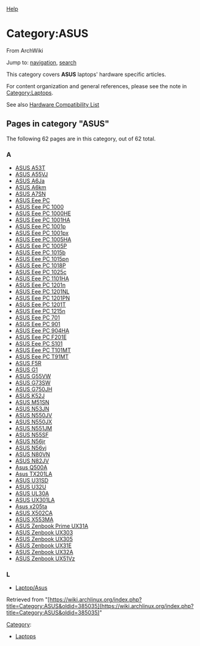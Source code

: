 [Help](//www.mediawiki.org/wiki/Special:MyLanguage/Help:Categories)

# Category:ASUS

From ArchWiki

Jump to: [navigation](#column-one), [search](#searchInput)

This category covers **ASUS** laptops' hardware specific articles.

For content organization and general references, please see the note in [Category:Laptops](/index.php/Category:Laptops "Category:Laptops").

See also [Hardware Compatibility List](/index.php/Laptop/Asus "Laptop/Asus")

## Pages in category "ASUS"

The following 62 pages are in this category, out of 62 total.

### A

*   [ASUS A53T](/index.php/ASUS_A53T "ASUS A53T")
*   [ASUS A55VJ](/index.php/ASUS_A55VJ "ASUS A55VJ")
*   [ASUS A6Ja](/index.php/ASUS_A6Ja "ASUS A6Ja")
*   [ASUS A6km](/index.php/ASUS_A6km "ASUS A6km")
*   [ASUS A7SN](/index.php/ASUS_A7SN "ASUS A7SN")
*   [ASUS Eee PC](/index.php/ASUS_Eee_PC "ASUS Eee PC")
*   [ASUS Eee PC 1000](/index.php/ASUS_Eee_PC_1000 "ASUS Eee PC 1000")
*   [ASUS Eee PC 1000HE](/index.php/ASUS_Eee_PC_1000HE "ASUS Eee PC 1000HE")
*   [ASUS Eee PC 1001HA](/index.php/ASUS_Eee_PC_1001HA "ASUS Eee PC 1001HA")
*   [ASUS Eee PC 1001p](/index.php/ASUS_Eee_PC_1001p "ASUS Eee PC 1001p")
*   [ASUS Eee PC 1001px](/index.php/ASUS_Eee_PC_1001px "ASUS Eee PC 1001px")
*   [ASUS Eee PC 1005HA](/index.php/ASUS_Eee_PC_1005HA "ASUS Eee PC 1005HA")
*   [ASUS Eee PC 1005P](/index.php/ASUS_Eee_PC_1005P "ASUS Eee PC 1005P")
*   [ASUS Eee PC 1015b](/index.php/ASUS_Eee_PC_1015b "ASUS Eee PC 1015b")
*   [ASUS Eee PC 1015pn](/index.php/ASUS_Eee_PC_1015pn "ASUS Eee PC 1015pn")
*   [ASUS Eee PC 1018P](/index.php/ASUS_Eee_PC_1018P "ASUS Eee PC 1018P")
*   [ASUS Eee PC 1025c](/index.php/ASUS_Eee_PC_1025c "ASUS Eee PC 1025c")
*   [ASUS Eee PC 1101HA](/index.php/ASUS_Eee_PC_1101HA "ASUS Eee PC 1101HA")
*   [ASUS Eee PC 1201n](/index.php/ASUS_Eee_PC_1201n "ASUS Eee PC 1201n")
*   [ASUS Eee PC 1201NL](/index.php/ASUS_Eee_PC_1201NL "ASUS Eee PC 1201NL")
*   [ASUS Eee PC 1201PN](/index.php/ASUS_Eee_PC_1201PN "ASUS Eee PC 1201PN")
*   [ASUS Eee PC 1201T](/index.php/ASUS_Eee_PC_1201T "ASUS Eee PC 1201T")
*   [ASUS Eee PC 1215n](/index.php/ASUS_Eee_PC_1215n "ASUS Eee PC 1215n")
*   [ASUS Eee PC 701](/index.php/ASUS_Eee_PC_701 "ASUS Eee PC 701")
*   [ASUS Eee PC 901](/index.php/ASUS_Eee_PC_901 "ASUS Eee PC 901")
*   [ASUS Eee PC 904HA](/index.php/ASUS_Eee_PC_904HA "ASUS Eee PC 904HA")
*   [ASUS Eee PC F201E](/index.php/ASUS_Eee_PC_F201E "ASUS Eee PC F201E")
*   [ASUS Eee PC S101](/index.php/ASUS_Eee_PC_S101 "ASUS Eee PC S101")
*   [ASUS Eee PC T101MT](/index.php/ASUS_Eee_PC_T101MT "ASUS Eee PC T101MT")
*   [ASUS Eee PC T91MT](/index.php/ASUS_Eee_PC_T91MT "ASUS Eee PC T91MT")
*   [ASUS F5R](/index.php/ASUS_F5R "ASUS F5R")
*   [ASUS G1](/index.php/ASUS_G1 "ASUS G1")
*   [ASUS G55VW](/index.php/ASUS_G55VW "ASUS G55VW")
*   [ASUS G73SW](/index.php/ASUS_G73SW "ASUS G73SW")
*   [ASUS G750JH](/index.php/ASUS_G750JH "ASUS G750JH")
*   [ASUS K52J](/index.php/ASUS_K52J "ASUS K52J")
*   [ASUS M51SN](/index.php/ASUS_M51SN "ASUS M51SN")
*   [ASUS N53JN](/index.php/ASUS_N53JN "ASUS N53JN")
*   [ASUS N550JV](/index.php/ASUS_N550JV "ASUS N550JV")
*   [ASUS N550JX](/index.php/ASUS_N550JX "ASUS N550JX")
*   [ASUS N551JM](/index.php/ASUS_N551JM "ASUS N551JM")
*   [ASUS N55SF](/index.php/ASUS_N55SF "ASUS N55SF")
*   [ASUS N56jr](/index.php/ASUS_N56jr "ASUS N56jr")
*   [ASUS N56vj](/index.php/ASUS_N56vj "ASUS N56vj")
*   [ASUS N80VN](/index.php/ASUS_N80VN "ASUS N80VN")
*   [ASUS N82JV](/index.php/ASUS_N82JV "ASUS N82JV")
*   [Asus Q500A](/index.php/Asus_Q500A "Asus Q500A")
*   [Asus TX201LA](/index.php/Asus_TX201LA "Asus TX201LA")
*   [ASUS U31SD](/index.php/ASUS_U31SD "ASUS U31SD")
*   [ASUS U32U](/index.php/ASUS_U32U "ASUS U32U")
*   [ASUS UL30A](/index.php/ASUS_UL30A "ASUS UL30A")
*   [ASUS UX301LA](/index.php/ASUS_UX301LA "ASUS UX301LA")
*   [Asus x205ta](/index.php/Asus_x205ta "Asus x205ta")
*   [ASUS X502CA](/index.php/ASUS_X502CA "ASUS X502CA")
*   [ASUS X553MA](/index.php/ASUS_X553MA "ASUS X553MA")
*   [ASUS Zenbook Prime UX31A](/index.php/ASUS_Zenbook_Prime_UX31A "ASUS Zenbook Prime UX31A")
*   [ASUS Zenbook UX303](/index.php/ASUS_Zenbook_UX303 "ASUS Zenbook UX303")
*   [ASUS Zenbook UX305](/index.php/ASUS_Zenbook_UX305 "ASUS Zenbook UX305")
*   [ASUS Zenbook UX31E](/index.php/ASUS_Zenbook_UX31E "ASUS Zenbook UX31E")
*   [ASUS Zenbook UX32A](/index.php/ASUS_Zenbook_UX32A "ASUS Zenbook UX32A")
*   [ASUS Zenbook UX51Vz](/index.php/ASUS_Zenbook_UX51Vz "ASUS Zenbook UX51Vz")

### L

*   [Laptop/Asus](/index.php/Laptop/Asus "Laptop/Asus")

Retrieved from "[https://wiki.archlinux.org/index.php?title=Category:ASUS&oldid=385035](https://wiki.archlinux.org/index.php?title=Category:ASUS&oldid=385035)"

[Category](/index.php/Special:Categories "Special:Categories"):

*   [Laptops](/index.php/Category:Laptops "Category:Laptops")